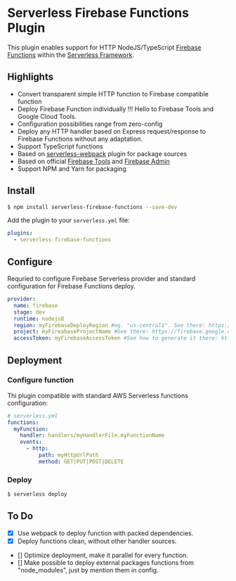 # Serverless Firebase Functions Plugin

This plugin enables support for HTTP NodeJS/TypeScript [Firebase Functions](https://firebase.google.com/products/functions/) within the [Serverless Framework](https://github.com/serverless/serverless).

## Highlights

* Convert transparent simple HTTP function to Firebase compatible function
* Deploy Firebase Function individually !!! Hello to Firebase Tools and Google Cloud Tools.
* Configuration possibilities range from zero-config 
* Deploy any HTTP handler based on Express request/response to Firebase Functions without any adaptation.
* Support TypeScript functions
* Based on [serverless-webpack](https://www.npmjs.com/package/serverless-webpack) plugin for package sources
* Based on official [Firebase Tools](https://www.npmjs.com/package/firebase-tools) and [Firebase Admin](https://www.npmjs.com/package/firebase-admin)
* Support NPM and Yarn for packaging

## Install

```bash
$ npm install serverless-firebase-functions --save-dev
```

Add the plugin to your `serverless.yml` file:

```yaml
plugins:
  - serverless-firebase-functions
```

## Configure
Requried to configure Firebase Serverless provider and standard configuration for Firebase Functions deploy.

```yaml
provider:
  name: firebase
  stage: dev
  runtime: nodejs8
  region: myFirebaseDeployRegion #eg. "us-central1". See there: https://firebase.google.com/docs/functions/locations
  project: myFireabaseProjectName #See there: https://firebase.google.com/docs/projects/learn-more
  accessToken: myFirebaseAccessToken #See how to generate it there: https://www.npmjs.com/package/firebase-tools#using-with-ci-systems
```

## Deployment

### Configure function

Thi plugin compatible with standard AWS Serverless functions configuration:

```yaml
# serverless.yml
functions:
  myFunction:
    handler: handlers/myHandlerFile.myFunctionName
    events:
      - http: 
          path: myHttpUrlPath
          method: GET|PUT|POST|DELETE
```

### Deploy

```bash
$ serverless deploy
```

## To Do
- [x] Use webpack to deploy function with packed dependencies.
- [x] Deploy functions clean, without other handler sources.
- [] Optimize deployment, make it parallel for every function.
- [] Make possible to deploy external packages functions from "node_modules", just by mention them in config.

